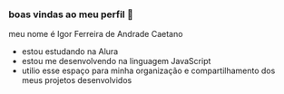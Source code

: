 ### boas vindas ao meu perfil 💙

meu nome é Igor Ferreira de Andrade Caetano

- estou estudando na Alura
- estou me desenvolvendo na linguagem JavaScript
- utilio esse espaço para minha organização e compartilhamento dos meus projetos desenvolvidos
